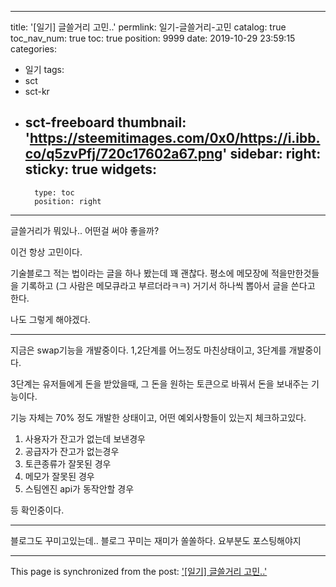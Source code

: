 
---
title: '[일기] 글쓸거리 고민..'
permlink: 일기-글쓸거리-고민
catalog: true
toc_nav_num: true
toc: true
position: 9999
date: 2019-10-29 23:59:15
categories:
- 일기
tags:
- sct
- sct-kr
- sct-freeboard
thumbnail: 'https://steemitimages.com/0x0/https://i.ibb.co/q5zvPfj/720c17602a67.png'
sidebar:
    right:
        sticky: true
widgets:
    -
        type: toc
        position: right
---


글쓸거리가 뭐있나.. 어떤걸 써야 좋을까?

이건 항상 고민이다.

기술블로그 적는 법이라는 글을 하나 봤는데 꽤 괜찮다.
평소에 메모장에 적을만한것들을 기록하고 (그 사람은 메모큐라고 부르더라ㅋㅋ) 거기서 하나씩 뽑아서 글을 쓴다고 한다.

나도 그렇게 해야겠다.

---

지금은 swap기능을 개발중이다.
1,2단계를 어느정도 마친상태이고, 3단계를 개발중이다.

3단계는 유저들에게 돈을 받았을때, 그 돈을 원하는 토큰으로 바꿔서 돈을 보내주는 기능이다.

기능 자체는 70% 정도 개발한 상태이고, 어떤 예외사항들이 있는지 체크하고있다.

1. 사용자가 잔고가 없는데 보낸경우
3. 공급자가 잔고가 없는경우
4. 토큰종류가 잘못된 경우
5. 메모가 잘못된 경우
6. 스팀엔진 api가 동작안할 경우

등 확인중이다.

---

블로그도 꾸미고있는데.. 블로그 꾸미는 재미가 쏠쏠하다. 요부분도 포스팅해야지

- - -

This page is synchronized from the post: ['[일기] 글쓸거리 고민..'](https://steempeak.com/@jacobyu/10-30)
